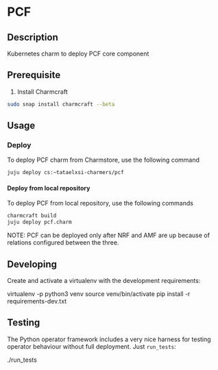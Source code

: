 <!--
 Copyright 2020 Tata Elxsi

 Licensed under the Apache License, Version 2.0 (the License); you may
 not use this file except in compliance with the License. You may obtain
 a copy of the License at

         http://www.apache.org/licenses/LICENSE-2.0

 Unless required by applicable law or agreed to in writing, software
 distributed under the License is distributed on an AS IS BASIS, WITHOUT
 WARRANTIES OR CONDITIONS OF ANY KIND, either express or implied. See the
 License for the specific language governing permissions and limitations
 under the License.

 For those usages not covered by the Apache License, Version 2.0 please
 contact: canonical@tataelxsi.onmicrosoft.com

 To get in touch with the maintainers, please contact:
 canonical@tataelxsi.onmicrosoft.com
-->

# PCF

## Description

Kubernetes charm to deploy PCF core component

## Prerequisite

1. Install Charmcraft

```bash
sudo snap install charmcraft --beta
```

## Usage

### Deploy

To deploy PCF charm from Charmstore, use the following command

```bash
juju deploy cs:~tataelxsi-charmers/pcf
```

#### Deploy from local repository

To deploy PCF from local repository, use the following commands

```bash
charmcraft build
juju deploy pcf.charm
```

NOTE: PCF can be deployed only after NRF and AMF are up because of
      relations configured between the three.

## Developing

Create and activate a virtualenv with the development requirements:

   virtualenv -p python3 venv
   source venv/bin/activate
   pip install -r requirements-dev.txt

## Testing

The Python operator framework includes a very nice harness for testing
operator behaviour without full deployment. Just `run_tests`:

   ./run_tests
